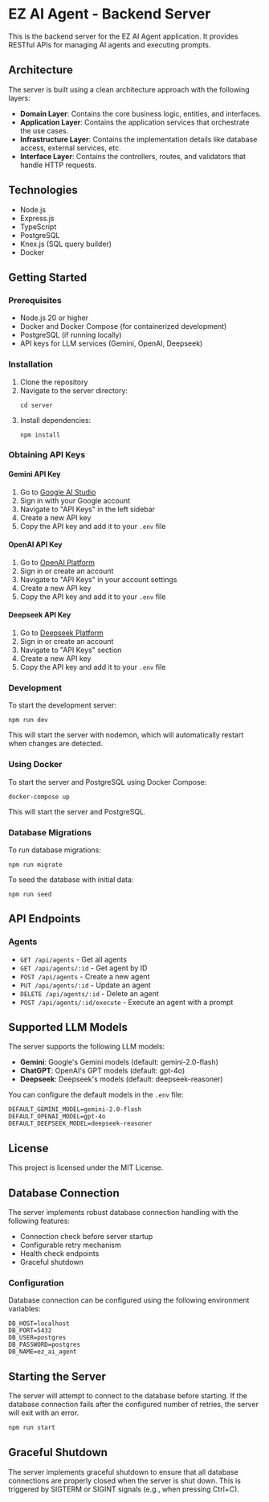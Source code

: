 # EZ AI Agent - Backend Server

This is the backend server for the EZ AI Agent application. It provides RESTful APIs for managing AI agents and executing prompts.

## Architecture

The server is built using a clean architecture approach with the following layers:

- **Domain Layer**: Contains the core business logic, entities, and interfaces.
- **Application Layer**: Contains the application services that orchestrate the use cases.
- **Infrastructure Layer**: Contains the implementation details like database access, external services, etc.
- **Interface Layer**: Contains the controllers, routes, and validators that handle HTTP requests.

## Technologies

- Node.js
- Express.js
- TypeScript
- PostgreSQL
- Knex.js (SQL query builder)
- Docker

## Getting Started

### Prerequisites

- Node.js 20 or higher
- Docker and Docker Compose (for containerized development)
- PostgreSQL (if running locally)
- API keys for LLM services (Gemini, OpenAI, Deepseek)

### Installation

1. Clone the repository
2. Navigate to the server directory:
   ```
   cd server
   ```
3. Install dependencies:
   ```
   npm install
   ```

### Obtaining API Keys

#### Gemini API Key

1. Go to [Google AI Studio](https://ai.google.dev/)
2. Sign in with your Google account
3. Navigate to "API Keys" in the left sidebar
4. Create a new API key
5. Copy the API key and add it to your `.env` file

#### OpenAI API Key

1. Go to [OpenAI Platform](https://platform.openai.com/)
2. Sign in or create an account
3. Navigate to "API Keys" in your account settings
4. Create a new API key
5. Copy the API key and add it to your `.env` file

#### Deepseek API Key

1. Go to [Deepseek Platform](https://platform.deepseek.com/)
2. Sign in or create an account
3. Navigate to "API Keys" section
4. Create a new API key
5. Copy the API key and add it to your `.env` file

### Development

To start the development server:

```
npm run dev
```

This will start the server with nodemon, which will automatically restart when changes are detected.

### Using Docker

To start the server and PostgreSQL using Docker Compose:

```
docker-compose up
```

This will start the server and PostgreSQL.

### Database Migrations

To run database migrations:

```
npm run migrate
```

To seed the database with initial data:

```
npm run seed
```

## API Endpoints

### Agents

- `GET /api/agents` - Get all agents
- `GET /api/agents/:id` - Get agent by ID
- `POST /api/agents` - Create a new agent
- `PUT /api/agents/:id` - Update an agent
- `DELETE /api/agents/:id` - Delete an agent
- `POST /api/agents/:id/execute` - Execute an agent with a prompt

## Supported LLM Models

The server supports the following LLM models:

- **Gemini**: Google's Gemini models (default: gemini-2.0-flash)
- **ChatGPT**: OpenAI's GPT models (default: gpt-4o)
- **Deepseek**: Deepseek's models (default: deepseek-reasoner)

You can configure the default models in the `.env` file:

```
DEFAULT_GEMINI_MODEL=gemini-2.0-flash
DEFAULT_OPENAI_MODEL=gpt-4o
DEFAULT_DEEPSEEK_MODEL=deepseek-reasoner
```

## License

This project is licensed under the MIT License.

## Database Connection

The server implements robust database connection handling with the following features:

- Connection check before server startup
- Configurable retry mechanism
- Health check endpoints
- Graceful shutdown

### Configuration

Database connection can be configured using the following environment variables:

```
DB_HOST=localhost
DB_PORT=5432
DB_USER=postgres
DB_PASSWORD=postgres
DB_NAME=ez_ai_agent
```

## Starting the Server

The server will attempt to connect to the database before starting. If the database connection fails after the configured number of retries, the server will exit with an error.

```bash
npm run start
```

## Graceful Shutdown

The server implements graceful shutdown to ensure that all database connections are properly closed when the server is shut down. This is triggered by SIGTERM or SIGINT signals (e.g., when pressing Ctrl+C).
